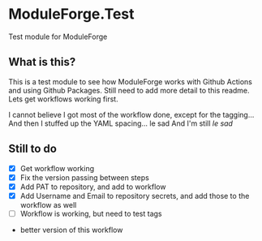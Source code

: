 # ModuleForge.Test
Test module for ModuleForge

## What is this?

This is a test module to see how ModuleForge works with Github Actions and using Github Packages.
Still need to add more detail to this readme. Lets get workflows working first.

I cannot believe I got most of the workflow done, except for the tagging...
And then I stuffed up the YAML spacing... le sad
And I'm still _le sad_

## Still to do

- [X] Get workflow working
- [X] Fix the version passing between steps
- [X] Add PAT to repository, and add to workflow
- [X] Add Username and Email to repository secrets, and add those to the workflow as well
- [ ] Workflow is working, but need to test tags
- better version of this workflow
